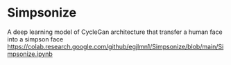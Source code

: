 # Simpsonize
A deep learning model of CycleGan architecture that transfer a human face into a simpson face
https://colab.research.google.com/github/egjlmn1/Simpsonize/blob/main/Simpsonize.ipynb
